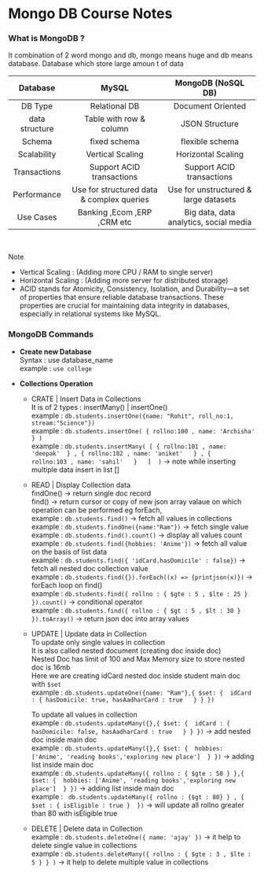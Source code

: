 # Mongo DB Course Notes

### What is MongoDB ?

It combination of 2 word mongo and db, mongo means huge and db means database. Database which store large amoun t of data

|    Database    |                   MySQL                   |           MongoDB (NoSQL DB)           |
| :------------: | :---------------------------------------: | :------------------------------------: |
|    DB Type     |               Relational DB               |           Document Oriented            |
| data structure |          Table with row & column          |             JSON Structure             |
|     Schema     |               fixed schema                |            flexible schema             |
|  Scalability   |             Vertical Scaling              |           Horizontal Scaling           |
|  Transactions  |         Support ACID transactions         |       Support ACID transactions        |
|  Performance   | Use for structured data & complex queries | Use for unstructured & large datasets  |
|   Use Cases    |        Banking ,Ecom ,ERP ,CRM etc        | Big data, data analytics, social media |

<br>

> [!NOTE]
>
> - Vertical Scaling : (Adding more CPU / RAM to single server)
> - Horizontal Scaling : (Adding more server for distributed storage)
> - ACID stands for Atomicity, Consistency, Isolation, and Durability—a set of properties that ensure reliable database transactions. These properties are crucial for maintaining data integrity in databases, especially in relational systems like MySQL.

### MongoDB Commands

- **Create new Database** <br>
  Syntax : use database_name <br>
  example : `use college`

- **Collections Operation** <br>

  - CRATE | Insert Data in Collections <br>
    It is of 2 types : insertMany() | insertOne() <br>
    example : `db.students.insertOne({name: "Rohit", roll_no:1, stream:"Science"})` <br>
    example : `db.students.insertOne( { rollno:100 , name: 'Archisha'  } )` <br>
    example : `db.students.insertMany( [ { rollno:101 , name: 'deepak'  } , { rollno:102 , name: 'aniket'   } , {   rollno:103 , name: 'sahil'   }   ]  )` -> note while inserting multiple data insert in list []

  - READ | Display Collection data <br>
    findOne() -> return single doc record <br>
    find() -> return cursor or copy of new json array valaue on which operation can be performed eg forEach, <br>
    example : `db.students.find()` -> fetch all values in collections <br>
    example : `db.students.findOne({name:"Ram"})` -> fetch single value <br>
    example : `db.students.find().count()` -> display all values count <br>
    example : `db.students.find({hobbies: 'Anime'})` -> fetch all value on the basis of list data<br>
    example : `db.students.find({ 'idCard.hasDomicile' : false})` -> fetch all nested doc collection value <br>
    example : `db.students.find({}).forEach((x) => {printjson(x)})` -> forEach loop on find() <br>
    example : `db.students.find({ rollno : { $gte : 5 , $lte : 25 } }).count()` -> conditional operator <br>
    example : `db.students.find({ rollno : { $gt : 5 , $lt : 30 }  }).toArray()` -> return json doc into array values <br>

  - UPDATE | Update data in Collection <br>
    To update only single values in collection <br>
    It is also called nested document (creating doc inside doc) <br>
    Nested Doc has limit of 100 and Max Memory size to store nested doc is 16mb <br>
    Here we are creating idCard nested doc inside student main doc with `$set` <br>
    example : `db.students.updateOne({name: "Ram"},{ $set: {  idCard : { hasDomicile: true, hasAadharCard : true   } } })` <br>

    To update all values in collection <br>
    example : `db.students.updateMany({},{ $set: {  idCard : { hasDomicile: false, hasAadharCard : true   } } })` -> add nested doc inside main doc <br>
    example : `db.students.updateMany({},{ $set: {  hobbies: ['Anime', 'reading books','exploring new place']  } })` -> adding list inside main doc <br>
    example : `db.students.updateMany({ rollno : { $gte : 50 } },{ $set: {  hobbies: ['Anime', 'reading books','exploring new place']  } })` -> adding list inside main doc <br>
    example : ` db.students.updateMany({ rollno : {$gt : 80} } , {  $set : { isEligible : true }  })` -> will update all rollno greater than 80 with isEligible true

  - DELETE | Delete data in Collection <br>
    example : `db.students.deleteOne({ name: 'ajay' })` -> it help to delete single value in collections <br>
    example : `db.students.deleteMany({ rollno : { $gte : 3 , $lte : 5 } } )` -> it help to delete multiple value in collections
